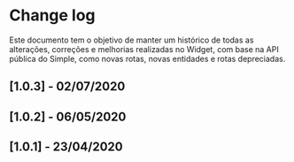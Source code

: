# Change log

Este documento tem o objetivo de manter um histórico de todas as alterações, correções e melhorias realizadas no Widget, com base na API pública do Simple, como novas rotas, novas entidades e rotas depreciadas.

## [1.0.3] - 02/07/2020
## [1.0.2] - 06/05/2020
## [1.0.1] - 23/04/2020
